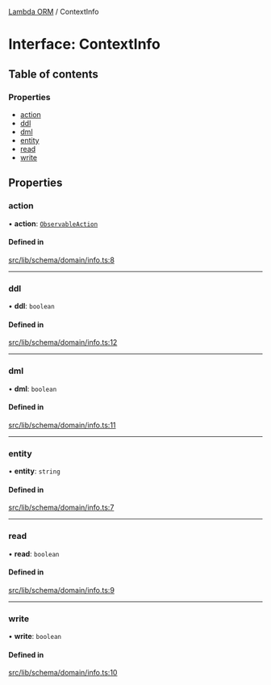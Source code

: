 [Lambda ORM](../README.md) / ContextInfo

# Interface: ContextInfo

## Table of contents

### Properties

- [action](ContextInfo.md#action)
- [ddl](ContextInfo.md#ddl)
- [dml](ContextInfo.md#dml)
- [entity](ContextInfo.md#entity)
- [read](ContextInfo.md#read)
- [write](ContextInfo.md#write)

## Properties

### action

• **action**: [`ObservableAction`](../enums/ObservableAction.md)

#### Defined in

[src/lib/schema/domain/info.ts:8](https://github.com/lambda-orm/lambdaorm-base/blob/0f6b5691a1cb35a0927d51b018626bd89b56d470/src/lib/schema/domain/info.ts#L8)

___

### ddl

• **ddl**: `boolean`

#### Defined in

[src/lib/schema/domain/info.ts:12](https://github.com/lambda-orm/lambdaorm-base/blob/0f6b5691a1cb35a0927d51b018626bd89b56d470/src/lib/schema/domain/info.ts#L12)

___

### dml

• **dml**: `boolean`

#### Defined in

[src/lib/schema/domain/info.ts:11](https://github.com/lambda-orm/lambdaorm-base/blob/0f6b5691a1cb35a0927d51b018626bd89b56d470/src/lib/schema/domain/info.ts#L11)

___

### entity

• **entity**: `string`

#### Defined in

[src/lib/schema/domain/info.ts:7](https://github.com/lambda-orm/lambdaorm-base/blob/0f6b5691a1cb35a0927d51b018626bd89b56d470/src/lib/schema/domain/info.ts#L7)

___

### read

• **read**: `boolean`

#### Defined in

[src/lib/schema/domain/info.ts:9](https://github.com/lambda-orm/lambdaorm-base/blob/0f6b5691a1cb35a0927d51b018626bd89b56d470/src/lib/schema/domain/info.ts#L9)

___

### write

• **write**: `boolean`

#### Defined in

[src/lib/schema/domain/info.ts:10](https://github.com/lambda-orm/lambdaorm-base/blob/0f6b5691a1cb35a0927d51b018626bd89b56d470/src/lib/schema/domain/info.ts#L10)
